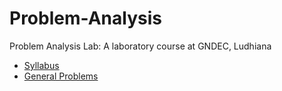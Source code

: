 # Problem-Analysis
Problem Analysis Lab: A laboratory course at GNDEC, Ludhiana

- [Syllabus](Files/Doc/Syllabus)
- [General Problems]([Files/CSV/problems_general.csv](https://github.com/hsrai/Problem-Analysis/blob/main/Files/CSV/problems_general.csv)https://github.com/hsrai/Problem-Analysis/blob/main/Files/CSV/problems_general.csv)
